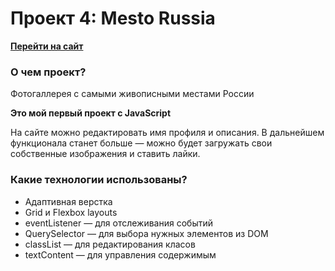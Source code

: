 # Проект 4: Mesto Russia
**[Перейти на сайт](https://geogeorgeous.github.io/mesto/)**


### О чем проект?

Фотогаллерея с самыми живописными местами России

**Это мой первый проект с JavaScript**

На сайте можно редактировать имя профиля и описания. В дальнейшем функционала станет больше — можно будет загружать свои собственные изображения и ставить лайки.

### Какие технологии использованы?
* Адаптивная верстка
* Grid и Flexbox layouts
* eventListener — для отслеживания событий
* QuerySelector — для выбора нужных элементов из DOM
* classList — для редактирования класов
* textContent — для управления содержимым

